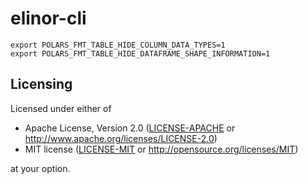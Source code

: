 # elinor-cli

```shell
export POLARS_FMT_TABLE_HIDE_COLUMN_DATA_TYPES=1
export POLARS_FMT_TABLE_HIDE_DATAFRAME_SHAPE_INFORMATION=1
```

## Licensing

Licensed under either of

- Apache License, Version 2.0
  ([LICENSE-APACHE](LICENSE-APACHE) or http://www.apache.org/licenses/LICENSE-2.0)
- MIT license
  ([LICENSE-MIT](LICENSE-MIT) or http://opensource.org/licenses/MIT)

at your option.
